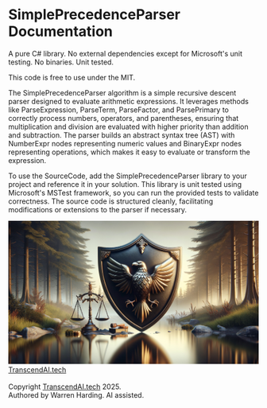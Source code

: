 # SimplePrecedenceParser Documentation

A pure C# library. No external dependencies except for Microsoft's unit testing. No binaries. Unit tested.

This code is free to use under the MIT.

The SimplePrecedenceParser algorithm is a simple recursive descent parser designed to evaluate arithmetic expressions. It leverages methods like ParseExpression, ParseTerm, ParseFactor, and ParsePrimary to correctly process numbers, operators, and parentheses, ensuring that multiplication and division are evaluated with higher priority than addition and subtraction. The parser builds an abstract syntax tree (AST) with NumberExpr nodes representing numeric values and BinaryExpr nodes representing operations, which makes it easy to evaluate or transform the expression.

To use the SourceCode, add the SimplePrecedenceParser library to your project and reference it in your solution. This library is unit tested using Microsoft's MSTest framework, so you can run the provided tests to validate correctness. The source code is structured cleanly, facilitating modifications or extensions to the parser if necessary.

![AI Image](aiimage.jpg)
[TranscendAI.tech](https://TranscendAI.tech)<br>
<br>
Copyright [TranscendAI.tech](https://TranscendAI.tech) 2025.</br>
Authored by Warren Harding. AI assisted.</br>